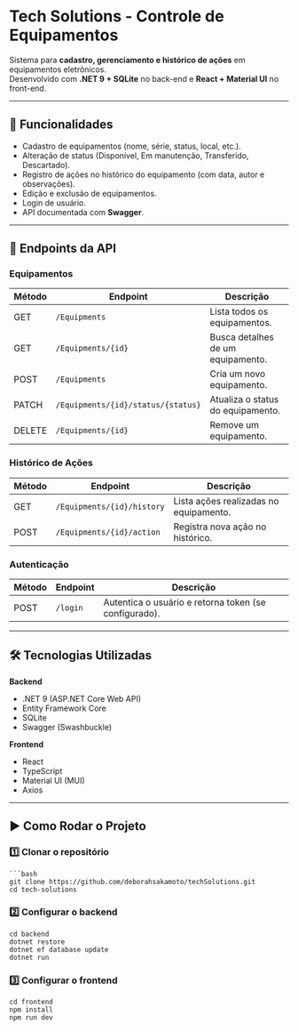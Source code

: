 # Tech Solutions - Controle de Equipamentos

Sistema para **cadastro, gerenciamento e histórico de ações** em equipamentos eletrônicos.  
Desenvolvido com **.NET 9 + SQLite** no back-end e **React + Material UI** no front-end.

---

## 📌 Funcionalidades
- Cadastro de equipamentos (nome, série, status, local, etc.).
- Alteração de status (Disponível, Em manutenção, Transferido, Descartado).
- Registro de ações no histórico do equipamento (com data, autor e observações).
- Edição e exclusão de equipamentos.
- Login de usuário.
- API documentada com **Swagger**.

---

## 🔗 Endpoints da API

### **Equipamentos**
| Método  | Endpoint                              | Descrição |
|---------|---------------------------------------|-----------|
| GET     | `/Equipments`                         | Lista todos os equipamentos. |
| GET     | `/Equipments/{id}`                    | Busca detalhes de um equipamento. |
| POST    | `/Equipments`                         | Cria um novo equipamento. |
| PATCH   | `/Equipments/{id}/status/{status}`    | Atualiza o status do equipamento. |
| DELETE  | `/Equipments/{id}`                    | Remove um equipamento. |

### **Histórico de Ações**
| Método  | Endpoint                              | Descrição |
|---------|---------------------------------------|-----------|
| GET     | `/Equipments/{id}/history`            | Lista ações realizadas no equipamento. |
| POST    | `/Equipments/{id}/action`             | Registra nova ação no histórico. |

### **Autenticação**
| Método  | Endpoint      | Descrição |
|---------|--------------|-----------|
| POST    | `/login`     | Autentica o usuário e retorna token (se configurado). |

---

## 🛠 Tecnologias Utilizadas
**Backend**
- .NET 9 (ASP.NET Core Web API)
- Entity Framework Core
- SQLite
- Swagger (Swashbuckle)

**Frontend**
- React
- TypeScript
- Material UI (MUI)
- Axios

---

## ▶️ Como Rodar o Projeto

### 1️⃣ Clonar o repositório
    ```bash
    git clone https://github.com/deborahsakamoto/techSolutions.git
    cd tech-solutions  
    
### 2️⃣ Configurar o backend
    cd backend
    dotnet restore
    dotnet ef database update
    dotnet run

### 3️⃣ Configurar o frontend
    cd frontend
    npm install
    npm run dev
